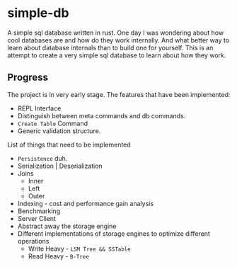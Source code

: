 # simple-db
A simple sql database written in rust.
One day I was wondering about how cool databases are and how do they work internally. And what better way to learn
about database internals than to build one for yourself. This is an attempt to create a very simple sql database to
learn about how they work.

## Progress
The project is in very early stage. The features that have been implemented:
- REPL Interface
- Distinguish between meta commands and db commands.
- `Create Table` Command
- Generic validation structure.

List of things that need to be implemented
- `Persistence` duh.
- Serialization | Deserialization
- Joins
  - Inner
  - Left
  - Outer
- Indexing - cost and performance gain analysis
- Benchmarking
- Server Client
- Abstract away the storage engine
- Different implementations of storage engines to optimize different operations
  - Write Heavy - `LSM Tree && SSTable`
  - Read Heavy - `B-Tree` 
